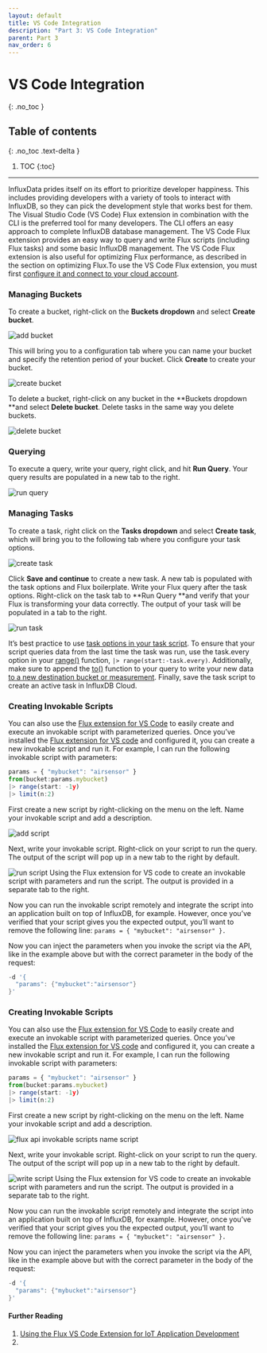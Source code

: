 ```yaml
---
layout: default
title: VS Code Integration
description: "Part 3: VS Code Integration"
parent: Part 3
nav_order: 6
---
```


# VS Code Integration
{: .no_toc }

## Table of contents
{: .no_toc .text-delta }

1. TOC
{:toc}

---

InfluxData prides itself on its effort to prioritize developer happiness. This includes providing developers with a variety of tools to interact with InfluxDB, so they can pick the development style that works best for them. The Visual Studio Code (VS Code) Flux extension in combination with the CLI is the preferred tool for many developers. The CLI offers an easy approach to complete InfluxDB database management.  The VS Code Flux extension provides an easy way to query and write Flux scripts (including Flux tasks) and some basic InfluxDB management. The VS Code Flux extension is also useful for optimizing Flux performance, as described in the section on optimizing Flux.To use the VS Code Flux extension, you must first [configure it and connect to your cloud account](https://docs.influxdata.com/influxdb/v2.0/tools/flux-vscode/#connect-to-influxdb).


### Managing Buckets

To create a bucket, right-click on the **Buckets dropdown** and select **Create bucket**. 

![add bucket]({{site.url}}/assets/images/part-3/vs-code-integration/1-add-bucket.png "image_tooltip")


This will bring you to a configuration tab where you can name your bucket and specify the retention period of your bucket. Click **Create** to create your bucket. 


![create bucket]({{site.url}}/assets/images/part-3/vs-code-integration/2-create-bucket.png "image_tooltip")


To delete a bucket, right-click on any bucket in the **Buckets dropdown **and select **Delete bucket**. Delete tasks in the same way you delete buckets. 


![delete bucket ]({{site.url}}/assets/images/part-3/vs-code-integration/3-delete-bucket.png "image_tooltip")



### Querying 

To execute a query, write your query, right click, and hit **Run Query**. Your query results are populated in a new tab to the right. 

![run query]({{site.url}}/assets/images/part-3/vs-code-integration/4-run-query.png "image_tooltip")



### Managing Tasks 


To create a task, right click on the **Tasks dropdown** and select **Create task**, which will bring you to the following tab where you configure your task options. 


![create task]({{site.url}}/assets/images/part-3/vs-code-integration/5-create-task.png "image_tooltip")


Click **Save and continue** to create a new task. A new tab is populated with the task options and Flux boilerplate. Write your Flux query after the task options. Right-click on the task tab to **Run Query **and verify that your Flux is transforming your data correctly. The output of your task will be populated in a tab to the right.  


![run task]({{site.url}}/assets/images/part-3/vs-code-integration/6-run-task.png "image_tooltip")


It’s best practice to use [task options in your task script](https://docs.influxdata.com/influxdb/cloud/process-data/get-started/#using-task-options-in-your-flux-script). To ensure that your script  queries data from the last time the task was run, use the task.every option in your [range()](https://docs.influxdata.com/influxdb/cloud/reference/flux/stdlib/built-in/transformations/range/) function,  `|> range(start:-task.every)`. Additionally, make sure to append the [to()](https://docs.influxdata.com/influxdb/cloud/reference/flux/stdlib/built-in/outputs/to/) function to your query to write your new data [to a new destination bucket or measurement](https://docs.influxdata.com/influxdb/cloud/process-data/get-started/#define-a-destination). Finally, save the task script to create an active task in InfluxDB Cloud. 


### Creating Invokable Scripts 

You can also use the [Flux extension for VS Code](https://docs.influxdata.com/influxdb/cloud/tools/flux-vscode/) to easily create and execute an invokable script with parameterized queries. Once you’ve installed the [Flux extension for VS code](https://marketplace.visualstudio.com/items?itemName=influxdata.flux) and configured it, you can create a new invokable script and run it. For example, I can run the following invokable script with parameters:


```js
params = { "mybucket": "airsensor" }
from(bucket:params.mybucket) 
|> range(start: -1y) 
|> limit(n:2)
```


First create a new script by right-clicking on the menu on the left. Name your invokable script and add a description.


![add script]({{site.url}}/assets/images/part-3/vs-code-integration/7-add-script.png "image_tooltip")


Next, write your invokable script. Right-click on your script to run the query. The output of the script will pop up in a new tab to the right by default.


![run script]({{site.url}}/assets/images/part-3/vs-code-integration/8-run-script.png "image_tooltip")
Using the Flux extension for VS code to create an invokable script with parameters and run the script. The output is provided in a separate tab to the right.

Now you can run the invokable script remotely and integrate the script into an application built on top of InfluxDB, for example. However, once you’ve verified that your script gives you the expected output, you’ll want to remove the following line: `params = { "mybucket": "airsensor" }.`

Now you can inject the parameters when you invoke the script via the API, like in the example above but with the correct parameter in the body of the request:


```h
-d '{
  "params": {"mybucket":"airsensor"}
}'
```

### Creating Invokable Scripts 

You can also use the [Flux extension for VS Code](https://docs.influxdata.com/influxdb/cloud/tools/flux-vscode/) to easily create and execute an invokable script with parameterized queries. Once you’ve installed the [Flux extension for VS code](https://marketplace.visualstudio.com/items?itemName=influxdata.flux) and configured it, you can create a new invokable script and run it. For example, I can run the following invokable script with parameters:


```js
params = { "mybucket": "airsensor" }
from(bucket:params.mybucket) 
|> range(start: -1y) 
|> limit(n:2)
```

First create a new script by right-clicking on the menu on the left. Name your invokable script and add a description.


![flux api invokable scripts name script]({{site.url}}/assets/images/part-3/vs-code-integration/9-flux-api-invokable-scripts-name-script.png "image_tooltip")


Next, write your invokable script. Right-click on your script to run the query. The output of the script will pop up in a new tab to the right by default.

![write script]({{site.url}}/assets/images/part-3/vs-code-integration/10-flux-api-invokable-scripts-write-script.png "image_tooltip")
Using the Flux extension for VS code to create an invokable script with parameters and run the script. The output is provided in a separate tab to the right.

Now you can run the invokable script remotely and integrate the script into an application built on top of InfluxDB, for example. However, once you’ve verified that your script gives you the expected output, you’ll want to remove the following line: `params = { "mybucket": "airsensor" }.`

Now you can inject the parameters when you invoke the script via the API, like in the example above but with the correct parameter in the body of the request:


```h
-d '{
  "params": {"mybucket":"airsensor"}
}'
```

#### Further Reading
1. [Using the Flux VS Code Extension for IoT Application Development](https://www.influxdata.com/blog/using-flux-vs-code-extension-iot-application-development/)
2. 
